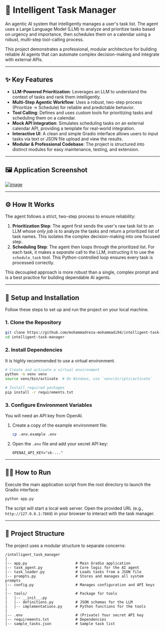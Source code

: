 # 🤖 Intelligent Task Manager

[](https://www.python.org/downloads/)
[](https://opensource.org/licenses/MIT)
[](https://platform.openai.com/)

An agentic AI system that intelligently manages a user's task list. The agent uses a Large Language Model (LLM) to analyze and prioritize tasks based on urgency and importance, then schedules them on a calendar using a robust, multi-step tool-calling process.

This project demonstrates a professional, modular architecture for building reliable AI agents that can automate complex decision-making and integrate with external APIs.

-----

## ✨ Key Features

  - **LLM-Powered Prioritization**: Leverages an LLM to understand the context of tasks and rank them intelligently.
  - **Multi-Step Agentic Workflow**: Uses a robust, two-step process (Prioritize -\> Schedule) for reliable and predictable behavior.
  - **Tool Calling**: Defines and uses custom tools for prioritizing tasks and scheduling them on a calendar.
  - **Mock API Integration**: Simulates scheduling tasks on an external calendar API, providing a template for real-world integration.
  - **Interactive UI**: A clean and simple Gradio interface allows users to input tasks via text or JSON file upload and view the results.
  - **Modular & Professional Codebase**: The project is structured into distinct modules for easy maintenance, testing, and extension.

-----

## 🖼️ Application Screenshot

<a href="https://ibb.co/ZzwL0Dzf"><img src="https://i.ibb.co/Qvqb4wvJ/image.png" alt="image" border="0"></a>

-----

## ⚙️ How It Works

The agent follows a strict, two-step process to ensure reliability:

1.  **Prioritization Step**: The agent first sends the user's raw task list to an LLM whose *only job* is to analyze the tasks and return a prioritized list of task names. This isolates the complex decision-making into one focused step.
2.  **Scheduling Step**: The agent then loops through the prioritized list. For each task, it makes a *separate* call to the LLM, instructing it to use the `schedule_task` tool. This Python-controlled loop ensures every task is processed correctly.

This decoupled approach is more robust than a single, complex prompt and is a best practice for building dependable AI agents.

-----

## 🔧 Setup and Installation

Follow these steps to set up and run the project on your local machine.

### 1\. Clone the Repository

```bash
git clone https://github.com/mohammadreza-mohammadi94/intelligent-task-manager.git
cd intelligent-task-manager
```

### 2\. Install Dependencies

It is highly recommended to use a virtual environment.

```bash
# Create and activate a virtual environment
python -m venv venv
source venv/bin/activate  # On Windows, use `venv\Scripts\activate`

# Install required packages
pip install -r requirements.txt
```

### 3\. Configure Environment Variables

You will need an API key from OpenAI.

1.  Create a copy of the example environment file:
    ```bash
    cp .env.example .env
    ```
2.  Open the `.env` file and add your secret API key:
    ```env
    OPENAI_API_KEY="sk-..."
    ```

-----

## 🏃‍♀️ How to Run

Execute the main application script from the root directory to launch the Gradio interface:

```bash
python app.py
```

The script will start a local web server. Open the provided URL (e.g., `http://127.0.0.1:7860`) in your browser to interact with the task manager.

-----

## 📂 Project Structure

The project uses a modular structure to separate concerns:

```
/intelligent_task_manager
|
|-- app.py                      # Main Gradio application
|-- task_agent.py               # Core logic for the AI agent
|-- task_loader.py              # Loads tasks from a JSON file
|-- prompts.py                  # Stores and manages all system prompts
|-- config.py                   # Manages configuration and API keys
|
|-- tools/                      # Package for tools
|   |-- __init__.py
|   |-- definitions.py          # JSON schemas for the LLM
|   |-- implementations.py      # Python functions for the tools
|
|-- .env                        # (Private) Your secret API key
|-- requirements.txt            # Dependencies
|-- sample_tasks.json           # Sample task list
```
